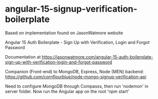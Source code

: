 # angular-15-signup-verification-boilerplate

Based on implementation found on JasonWatmore website

Angular 15 Auth Boilerplate - Sign Up with Verification, Login and Forgot Password

Documentation at https://jasonwatmore.com/angular-15-auth-boilerplate-sign-up-with-verification-login-and-forgot-password

Companion (Front-end) to MongoDB, Express, Node (MEN) backend:
https://github.com/cornflourblue/node-mongo-signup-verification-api

Need to configure MongoDB through Compasss, then run 'nodemon' in server folder.
Now run the Angular app on the root 'npm start'
